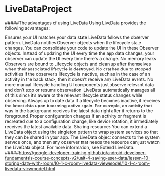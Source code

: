 # LiveDataProject
#####The advantages of using LiveData
Using LiveData provides the following advantages:

Ensures your UI matches your data state
LiveData follows the observer pattern. LiveData notifies Observer objects when the lifecycle state changes. You can consolidate your code to update the UI in these Observer objects. Instead of updating the UI every time the app data changes, your observer can update the UI every time there's a change.
No memory leaks
Observers are bound to Lifecycle objects and clean up after themselves when their associated lifecycle is destroyed.
No crashes due to stopped activities
If the observer's lifecycle is inactive, such as in the case of an activity in the back stack, then it doesn’t receive any LiveData events.
No more manual lifecycle handling
UI components just observe relevant data and don’t stop or resume observation. LiveData automatically manages all of this since it’s aware of the relevant lifecycle status changes while observing.
Always up to date data
If a lifecycle becomes inactive, it receives the latest data upon becoming active again. For example, an activity that was in the background receives the latest data right after it returns to the foreground.
Proper configuration changes
If an activity or fragment is recreated due to a configuration change, like device rotation, it immediately receives the latest available data.
Sharing resources
You can extend a LiveData object using the singleton pattern to wrap system services so that they can be shared in your app. The LiveData object connects to the system service once, and then any observer that needs the resource can just watch the LiveData object. For more information, see Extend LiveData.
#####https://google-developer-training.github.io/android-developer-fundamentals-course-concepts-v2/unit-4-saving-user-data/lesson-10-storing-data-with-room/10-1-c-room-livedata-viewmodel/10-1-c-room-livedata-viewmodel.html
